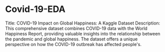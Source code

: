 # Covid-19-EDA
Title: COVID-19 Impact on Global Happiness: A Kaggle Dataset  Description: This comprehensive dataset combines COVID-19 data with the World Happiness Report, providing valuable insights into the relationship between the pandemic and global happiness. The dataset offers a unique perspective on how the COVID-19 outbreak has affected people's.
